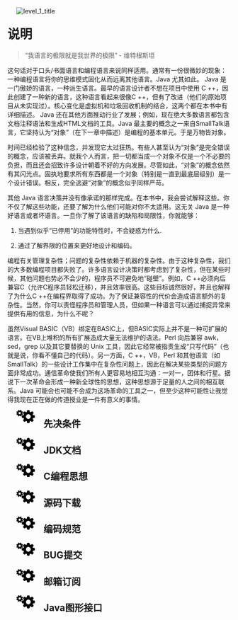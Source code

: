 <div align="left">
<img src="https://raw.githubusercontent.com/LingCoder/OnJava8/master/images/level_1_title.png" alt="level_1_title" style="float:left;padding: 0px 20px" />
</div>

# 说明

> “我语言的极限就是我世界的极限” - 维特根斯坦

这句话对于口头/书面语言和编程语言来说同样适用。通常有一份很微妙的现象：一种编程语言将你的思维模式固化从而远离其他语言。Java 尤其如此。
Java 是一门傲娇的语言，一种派生语言。最早的语言设计者不想在项目中使用 C ++，因此创建了一种新的语言，这种语言看起来很像C ++，但有了改进（他们的原始项目从未实现过）。核心变化是虚拟机和垃圾回收机制的结合，这两个都在本书中有详细描述。 Java 还在其他方面推动行业了发展；例如，现在绝大多数语言都包含文档注释语法和生成HTML文档的工具。Java 最主要的概念之一来自SmallTalk语言，它坚持认为“对象”（在下一章中描述）是编程的基本单元。于是万物皆对象。

时间已经检验了这种信念，并发现它太过狂热。有些人甚至认为“对象”是完全错误的概念，应该被丢弃。就我个人而言，把一切都当成一个对象不仅是一个不必要的负担，而且还会招致许多设计朝着不好的方向发展。尽管如此，“对象”的概念依然有其闪光点。固执地要求所有东西都是一个对象（特别是一直到最底层级别）是一个设计错误。相反，完全逃避“对象”的概念似乎同样严苛。

其他 Java 语言决策并没有像承诺的那样完成。在本书中，我会尝试解释这些。你不仅了解这些功能，还要了解为什么他们可能对你不太适用。这无关 Java 是一种好语言或者坏语言。一旦你了解了该语言的缺陷和局限性，你就能够：

1. 当遇到似乎“已停用”的功能特性时，不会疑惑为什么.

2. 通过了解界限的位置来更好地设计和编码。

编程有关管理复杂性；问题的复杂性依赖于机器的复杂性。由于这种复杂性，我们的大多数编程项目都失败了。许多语言设计决策时都考虑到了复杂性，但在某些时候，其他问题也势必不会少的，程序员不可避免地“碰壁”。例如，C ++必须向后兼容C（允许C程序员轻松迁移），并且效率很高。这些目标诚然很好，并且也解释了为什么C ++在编程界取得了成功。为了保证兼容性的代价会造成语言额外的复杂性。当然，你可以责怪程序员和管理人员，但如果一种语言可以通过捕捉异常来提供有用的信息，为什么不呢？

虽然Visual BASIC（VB）绑定在BASIC上，但BASIC实际上并不是一种可扩展的语言。在VB上堆积的所有扩展造成大量无法维护的语法。Perl 向后兼容 awk，sed，grep 以及其它要替换的 Unix 工具，因此它经常被指责生成“只写代码”（也就是说，你看不懂自己的代码）。另一方面，C ++，VB，Perl 和其他语言（如 SmallTalk）的一些设计工作集中在复杂性问题上，因此在解决某些类型的问题方面非常成功。通信革命使我们所有人更容易地相互沟通：一对一，团体和行星。据说下一次革命会形成一种新全球性的思想，这种思想源于足量的人之间的相互联系。Java 可能会也可能不会成为这场革命的工具之一，但至少这种可能性让我觉得我现在正在做的传道授业是一件有意义的事情。
  

<div align="left">
<img src="../images/level_2_title.png" height="30px" style="padding: 0px 20px;float:left">
</div>

## 先决条件










<div align="left">
<img src="../images/level_2_title.png" height="30px" style="padding: 0px 20px;float:left">
</div>

## JDK文档










<div align="left">
<img src="../images/level_2_title.png" height="30px" style="padding: 0px 20px;float:left">
</div>

## C编程思想












<div align="left">
<img src="../images/level_2_title.png" height="30px" style="padding: 0px 20px;float:left">
</div>

## 源码下载









<div align="left">
<img src="../images/level_2_title.png" height="30px" style="padding: 0px 20px;float:left">
</div>

## 编码规范









<div align="left">
<img src="../images/level_2_title.png" height="30px" style="padding: 0px 20px;float:left">
</div>

## BUG提交









<div align="left">
<img src="../images/level_2_title.png" height="30px" style="padding: 0px 20px;float:left">
</div>

## 邮箱订阅









<div align="left">
<img src="../images/level_2_title.png" height="30px" style="padding: 0px 20px;float:left">
</div>

## Java图形接口









<!-- 分页 -->
<div style="page-break-after: always;"></div>
